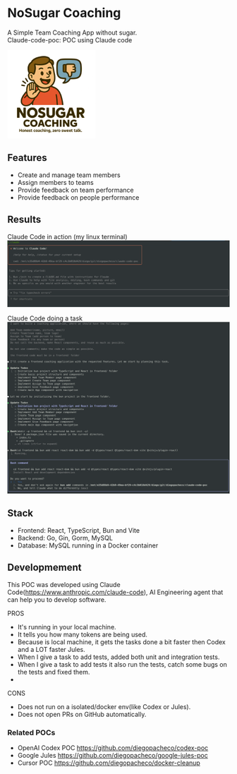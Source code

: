 # NoSugar Coaching

A Simple Team Coaching App without sugar. <br/>
Claude-code-poc: POC using Claude code

<img src="logo-app.png" width="200" />

## Features

* Create and manage team members
* Assign members to teams
* Provide feedback on team performance
* Provide feedback on people performance

## Results

Claude Code in action (my linux terminal)<br/>
<img src="results/claude-code-1.png" width="600" />

Claude Code doing a task <br/>
<img src="results/claude-code-2.png" width="600" />

## Stack

* Frontend: React, TypeScript, Bun and Vite
* Backend: Go, Gin, Gorm, MySQL
* Database: MySQL running in a Docker container

## Developmement

This POC was developed using Claude Code(https://www.anthropic.com/claude-code), AI Engineering agent that can help you to develop software. <br/>

PROS

* It's running in your local machine.
* It tells you how many tokens are being used.
* Because is local machine, it gets the tasks done a bit faster then Codex and a LOT faster Jules.
* When I give a task to add tests, added both unit and integration tests.
* When I give a task to add tests it also run the tests, catch some bugs on the tests and fixed them.
* 

CONS

* Does not run on a isolated/docker env(like Codex or Jules).
* Does not open PRs on GitHub automatically.


### Related POCs

* OpenAI Codex POC https://github.com/diegopacheco/codex-poc
* Google Jules https://github.com/diegopacheco/google-jules-poc
* Cursor POC https://github.com/diegopacheco/docker-cleanup
